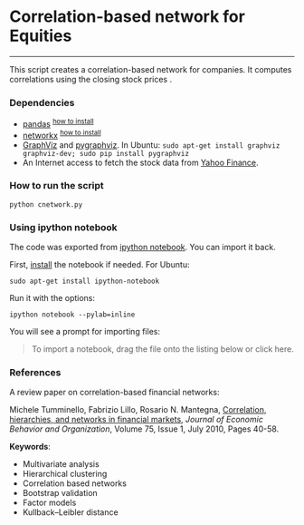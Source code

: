 # Correlation-based network for Equities
-----------------------

This script creates a correlation-based network for companies. It computes correlations using the closing stock prices .


### Dependencies

* [pandas](http://pandas.pydata.org/) <sup>[how to install](http://pandas.pydata.org/pandas-docs/stable/install.html)</sup>
* [networkx](http://networkx.lanl.gov/) <sup>[how to install](http://networkx.github.io/documentation/latest/install.html)</sup>
* [GraphViz](http://www.graphviz.org/) and [pygraphviz](http://networkx.lanl.gov/pygraphviz/index.html). In Ubuntu:
     `sudo apt-get install graphviz graphviz-dev;
     sudo pip install pygraphviz`
* An Internet access to fetch the stock data from [Yahoo Finance](http://finance.yahoo.com).

### How to run the script

    python cnetwork.py
 
### Using ipython notebook

The code was exported from [ipython notebook](http://ipython.org/ipython-doc/dev/interactive/htmlnotebook.html). You can import it back.

First, [install](http://ipython.org/install.html) the notebook if needed. For Ubuntu:

    sudo apt-get install ipython-notebook

Run it with the options:

    ipython notebook --pylab=inline

You will see a prompt for importing files:

> To import a notebook, drag the file onto the listing below or click here. 

### References

A review paper on correlation-based financial networks:

Michele Tumminello, Fabrizio Lillo, Rosario N. Mantegna, [Correlation, hierarchies, and networks in financial markets](http://scholar.google.com/scholar?cluster=8884168592694206922&hl=en&as_sdt=0,5), _Journal of Economic Behavior and Organization_, Volume 75, Issue 1, July 2010, Pages 40-58.

__Keywords__: 
* Multivariate analysis
* Hierarchical clustering
* Correlation based networks
* Bootstrap validation
* Factor models
* Kullback–Leibler distance
